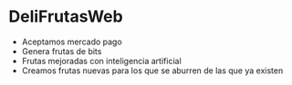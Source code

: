 # DeliFrutasWeb

- Aceptamos mercado pago
- Genera frutas de bits
- Frutas mejoradas con inteligencia artificial
- Creamos frutas nuevas para los que se aburren de las que ya existen
